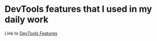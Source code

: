 # DevTools features that I used in my daily work

LInk to [DevTools Features](https://github.com/StazMD/DevTools/blob/master/DevTools%20features.md)
